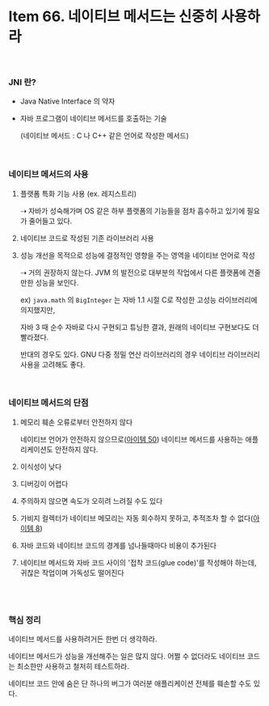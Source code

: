 # Item 66. 네이티브 메서드는 신중히 사용하라

<br>

### JNI 란?

- Java Native Interface 의 약자

- 자바 프로그램이 네이티브 메서드를 호출하는 기술

  (네이티브 메서드 : C 나 C++ 같은 언어로 작성한 메서드)

<br>

### 네이티브 메서드의 사용

1. 플랫폼 특화 기능 사용 (ex. 레지스트리)

   ⇢ 자바가 성숙해가며 OS 같은 하부 플랫폼의 기능들을 점차 흡수하고 있기에 필요가 줄어들고 있다.

2. 네이티브 코드로 작성된 기존 라이브러리 사용

3. 성능 개선을 목적으로 성능에 결정적인 영향을 주는 영역을 네이티브 언어로 작성

   ⇢ 거의 권장하지 않는다. JVM 의 발전으로 대부분의 작업에서 다른 플랫폼에 견줄만한 성능을 보인다.

   ex) `java.math` 의 `BigInteger` 는 자바 1.1 시절 C로 작성한 고성능 라이브러리에 의지했지만,

   자바 3 때 순수 자바로 다시 구현되고 튜닝한 결과, 원래의 네이티브 구현보다도 더 빨라졌다.

   반대의 경우도 있다. GNU 다중 정밀 연산 라이브러리의 경우 네이티브 라이브러리 사용을 고려해도 좋다.

<br>

### 네이티브 메서드의 단점

1. 메모리 훼손 오류로부터 안전하지 않다

   네이티브 언어가 안전하지 않으므로([아이템 50](Item50.md)) 네이티브 메서드를 사용하는 애플리케이션도 안전하지 않다.

2. 이식성이 낮다

3. 디버깅이 어렵다

4. 주의하지 않으면 속도가 오히려 느려질 수도 있다

5. 가비지 컬렉터가 네이티브 메모리는 자동 회수하지 못하고, 추적조차 할 수 없다([아이템 8](Item08.md))

6. 자바 코드와 네이티브 코드의 경계를 넘나들때마다 비용이 추가된다

7. 네이티브 메서드와 자바 코드 사이의 '접착 코드(glue code)'를 작성해야 하는데, 귀찮은 작업이며 가독성도 떨어진다

<br>

<br>

### 핵심 정리

네이티브 메서드를 사용하려거든 한번 더 생각하라.

네이티브 메서드가 성능을 개선해주는 일은 많지 않다. 어쩔 수 없더라도 네이티브 코드는 최소한만 사용하고 철저히 테스트하라.

네이티브 코드 안에 숨은 단 하나의 버그가 여러분 애플리케이션 전체를 훼손할 수도 있다.

<br>

